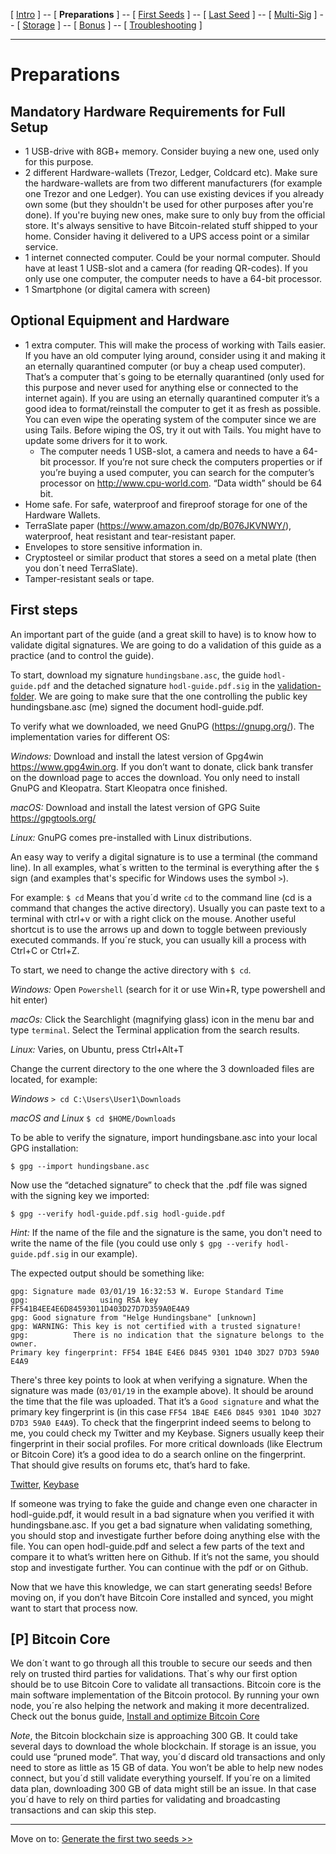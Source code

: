 [ [Intro](README.md) ] -- [ **Preparations** ] -- [ [First Seeds](hodl-guide_20_first-keys.md) ] -- [ [Last Seed](hodl-guide_30_last-key.md) ] -- [ [Multi-Sig](hodl-guide_40_multi-sig.md) ] -- [ [Storage](hodl-guide_50_key-storage.md
) ] -- [ [Bonus](hodl-guide_60_bonus.md) ] -- [ [Troubleshooting](hodl-guide_70_troubleshooting.md) ]

-------

# Preparations

## Mandatory Hardware Requirements for Full Setup

*	1 USB-drive with 8GB+ memory. Consider buying a new one, used only for this purpose.
*	2 different Hardware-wallets (Trezor, Ledger, Coldcard etc). Make sure the hardware-wallets are from two different manufacturers (for example one Trezor and one Ledger). You can use existing devices if you already own some (but they shouldn't be used for other purposes after you're done). If you're buying new ones, make sure to only buy from the official store. It's always sensitive to have Bitcoin-related stuff shipped to your home. Consider having it delivered to a UPS access point or a similar service.
*	1 internet connected computer. Could be your normal computer. Should have at least 1 USB-slot and a camera (for reading QR-codes). If you only use one computer, the computer needs to have a 64-bit processor.
*	1 Smartphone (or digital camera with screen)

## Optional Equipment and Hardware 

* 1 extra computer. This will make the process of working with Tails easier. If you have an old computer lying around, consider using it and making it an eternally quarantined computer (or buy a cheap used computer). That’s a computer that´s going to be eternally quarantined (only used for this purpose and never used for anything else or connected to the internet again). If you are using an eternally quarantined computer it’s a good idea to format/reinstall the computer to get it as fresh as possible. You can even wipe the operating system of the computer since we are using Tails. Before wiping the OS, try it out with Tails. You might have to update some drivers for it to work. 
  * The computer needs 1 USB-slot, a camera and needs to have a 64-bit processor. If you’re not sure check the computers properties or if you’re buying a used computer, you can search for the computer’s processor on http://www.cpu-world.com. “Data width” should be 64 bit. 
*	Home safe. For safe, waterproof and fireproof storage for one of the Hardware Wallets.
*	TerraSlate paper (https://www.amazon.com/dp/B076JKVNWY/), waterproof, heat resistant and tear-resistant paper.
*	Envelopes to store sensitive information in. 
*	Cryptosteel or similar product that stores a seed on a metal plate (then you don´t need TerraSlate).
*	Tamper-resistant seals or tape.

## First steps

An important part of the guide (and a great skill to have) is to know how to validate digital signatures. We are going to do a validation of this guide as a practice (and to control the guide).

To start, download my signature `hundingsbane.asc`, the guide `hodl-guide.pdf` and the detached signature `hodl-guide.pdf.sig` in the [validation-folder](validation). We are going to make sure that the one controlling the public key hundingsbane.asc (me) signed the document hodl-guide.pdf.   

To verify what we downloaded, we need GnuPG (https://gnupg.org/). The implementation varies for different OS:

*Windows:* Download and install the latest version of Gpg4win https://www.gpg4win.org. If you don’t want to donate, click bank transfer on the download page to acces the download. You only need to install GnuPG and Kleopatra. Start Kleopatra once finished. 

*macOS:* Download and install the latest version of GPG Suite https://gpgtools.org/ 

*Linux:* GnuPG comes pre-installed with Linux distributions.

An easy way to verify a digital signature is to use a terminal (the command line). 
In all examples, what´s written to the terminal is everything after the `$` sign (and examples that's specific for Windows uses the symbol `>`). 

For example: `$ cd` 
Means that you´d write `cd` to the command line (cd is a command that changes the active directory). 
Usually you can paste text to a terminal with ctrl+v or with a right click on the mouse. Another useful shortcut is to use the arrows up and down to toggle between previously executed commands. If you´re stuck, you can usually kill a process with Ctrl+C or Ctrl+Z. 

To start, we need to change the active directory with `$ cd`. 

*Windows:* Open `Powershell` (search for it or use Win+R, type powershell and hit enter) 

*macOs:* Click the Searchlight (magnifying glass) icon in the menu bar and type `terminal`. Select the Terminal application from the search results. 

*Linux:* Varies, on Ubuntu, press Ctrl+Alt+T 

Change the current directory to the one where the 3 downloaded files are located, for example: 

*Windows* `> cd C:\Users\User1\Downloads` 

*macOS and Linux* `$ cd $HOME/Downloads` 

To be able to verify the signature, import hundingsbane.asc into your local GPG installation: 

`$ gpg --import hundingsbane.asc` 

Now use the “detached signature” to check that the .pdf file was signed with the signing key we imported: 

`$ gpg --verify hodl-guide.pdf.sig hodl-guide.pdf` 

*Hint:* If the name of the file and the signature is the same, you don't need to write the name of the file (you could use only `$ gpg --verify hodl-guide.pdf.sig` in our example). 

The expected output should be something like:

```
gpg: Signature made 03/01/19 16:32:53 W. Europe Standard Time
gpg:                using RSA key FF541B4EE4E6D84593011D403D27D7D359A0E4A9
gpg: Good signature from "Helge Hundingsbane" [unknown]
gpg: WARNING: This key is not certified with a trusted signature!
gpg:          There is no indication that the signature belongs to the owner.
Primary key fingerprint: FF54 1B4E E4E6 D845 9301 1D40 3D27 D7D3 59A0 E4A9
```

There's three key points to look at when verifying a signature. When the signature was made (`03/01/19` in the example above). It should be around the time that the file was uploaded. That it’s a `Good signature` and what the primary key fingerprint is (in this case `FF54 1B4E E4E6 D845 9301 1D40 3D27 D7D3 59A0 E4A9`). 
To check that the fingerprint indeed seems to belong to me, you could check my Twitter and my Keybase. Signers usually keep their fingerprint in their social profiles. For more critical downloads (like Electrum or Bitcoin Core) it’s a good idea to do a search online on the fingerprint. That should give results on forums etc, that’s hard to fake. 

[Twitter](https://twitter.com/HelgeHunding), [Keybase](https://keybase.io/helgehunding)

If someone was trying to fake the guide and change even one character in hodl-guide.pdf, it would result in a bad signature when you verified it with hundingsbane.asc. If you get a bad signature when validating something, you should stop and investigate further before doing anything else with the file. You can open hodl-guide.pdf and select a few parts of the text and compare it to what’s written here on Github. If it’s not the same, you should stop and investigate further. You can continue with the pdf or on Github.

Now that we have this knowledge, we can start generating seeds! Before moving on, if you don’t have Bitcoin Core installed and synced, you might want to start that process now.

## [P] Bitcoin Core

We don´t want to go through all this trouble to secure our seeds and then rely on trusted third parties for validations. That´s why our first option should be to use Bitcoin Core to validate all transactions. Bitcoin core is the main software implementation of the Bitcoin protocol. By running your own node, you´re also helping the network and making it more decentralized. 
Check out the bonus guide, [Install and optimize Bitcoin Core](hodl-guide_61_bitcoin-core.md)

*Note*, the Bitcoin blockchain size is approaching 300 GB. It could take several days to download the whole blockchain. If storage is an issue, you could use “pruned mode”. That way, you´d discard old transactions and only need to store as little as 15 GB of data. You won’t be able to help new nodes connect, but you´d still validate everything yourself. If you´re on a limited data plan, downloading 300 GB of data might still be an issue. In that case you´d have to rely on third parties for validating and broadcasting transactions and can skip this step.

---
Move on to: [Generate the first two seeds >>](hodl-guide_20_first-keys.md)
